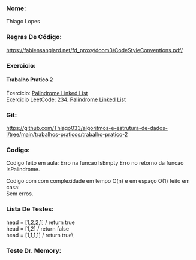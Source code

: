 ### Nome:
Thiago Lopes

### Regras De Código:
https://fabiensanglard.net/fd_proxy/doom3/CodeStyleConventions.pdf/

### Exercicio:
#### Trabalho Pratico 2
Exercicio: [Palindrome Linked List](https://www.dropbox.com/s/f1nnvgx13t0w7kk/t2%20-Palindrome%20Linked%20List.docx?dl=0)\
Exercicio LeetCode: [234. Palindrome Linked List](https://leetcode.com/problems/palindrome-linked-list/)

### Git:
https://github.com/Thiago033/algoritmos-e-estrutura-de-dados-i/tree/main/trabalhos-praticos/trabalho-pratico-2

### Codigo:
Codigo feito em aula:
Erro na funcao IsEmpty
Erro no retorno da funcao IsPalindrome.

Codigo com  com complexidade em tempo O(n) e em espaço O(1) feito em casa:\
Sem erros.

### Lista De Testes:
head = [1,2,2,1] / return true\
head = [1,2]     / return false\
head = [1,1,1,1] / return true\

### Teste Dr. Memory:

